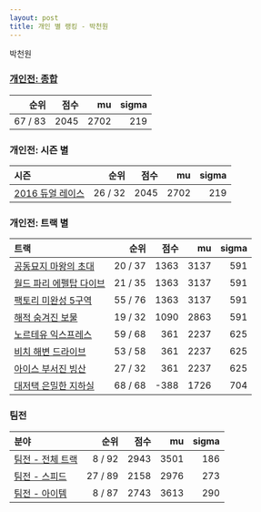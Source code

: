 ```yaml
---
layout: post
title: 개인 별 랭킹 - 박천원
---
```


박천원

### [개인전: 종합](../singles-full)

| 순위 | 점수 | mu | sigma |
|---:|---:|---:|---:|
| 67 / 83 | 2045 | 2702 | 219 |

### 개인전: 시즌 별

| 시즌 | 순위 | 점수 | mu | sigma |
|:---|---:|---:|---:|---:|
| [2016 듀얼 레이스](../s2016_1) | 26 / 32 | 2045 | 2702 | 219 |

### 개인전: 트랙 별

| 트랙 | 순위 | 점수 | mu | sigma |
|:---|---:|---:|---:|---:|
| [공동묘지 마왕의 초대](../mawang) | 20 / 37 | 1363 | 3137 | 591 |
| [월드 파리 에펠탑 다이브](../eifel) | 21 / 35 | 1363 | 3137 | 591 |
| [팩토리 미완성 5구역](../district5) | 55 / 76 | 1363 | 3137 | 591 |
| [해적 숨겨진 보물](../haesumbo) | 19 / 32 | 1090 | 2863 | 591 |
| [노르테유 익스프레스](../noex) | 59 / 68 | 361 | 2237 | 625 |
| [비치 해변 드라이브](../haebyun) | 53 / 58 | 361 | 2237 | 625 |
| [아이스 부서진 빙산](../boobing) | 27 / 32 | 361 | 2237 | 625 |
| [대저택 은밀한 지하실](../jeotaek) | 68 / 68 | -388 | 1726 | 704 |

### 팀전

| 분야 | 순위 | 점수 | mu | sigma |
|:---|---:|---:|---:|---:|
| [팀전 - 전체 트랙](../team-full) | 8 / 92 | 2943 | 3501 | 186 |
| [팀전 - 스피드](../team-speed) | 27 / 89 | 2158 | 2976 | 273 |
| [팀전 - 아이템](../team-item) | 8 / 87 | 2743 | 3613 | 290 |
